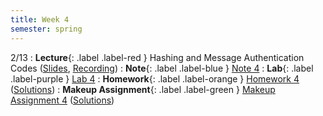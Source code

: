```yaml
---
title: Week 4
semester: spring
---
```


2/13
: **Lecture**{: .label .label-red } Hashing and Message Authentication Codes ([Slides](https://docs.google.com/presentation/d/1xxQ3_WeLHafI74DUQgUWduUib-NALk3EiTNAwn_2EQs/edit?usp=sharing), [Recording](https://drive.google.com/file/d/1QBzRl8DXHsW8_Mdwaa4SXxaRRQcZ3Y7j/view?usp=share_link))
: **Note**{: .label .label-blue } [Note 4](https://codebreakingatcal.org/assets/notes/note4.pdf)
: **Lab**{: .label .label-purple } [Lab 4](https://datahub.berkeley.edu/hub/user-redirect/git-pull?repo=https%3A%2F%2Fgithub.com%2FCodebreakingAtCal%2FCodebreakingLabs&urlpath=tree%2FCodebreakingLabs%2FLab4%2Flab04.ipynb&branch=master)
: **Homework**{: .label .label-orange } [Homework 4](https://codebreakingatcal.org/assets/homework/hw4.pdf) ([Solutions](https://drive.google.com/file/d/1c2Vokcu3EU0w6EUsWWFoNaEpa0e3iuzM/view?usp=share_link))
: **Makeup Assignment**{: .label .label-green } [Makeup Assignment 4](https://codebreakingatcal.org/assets/makeup/makeup4.pdf) ([Solutions](https://drive.google.com/file/d/1EcdDXLnkXKLv0ukM0POU00g0hw_7F4zo/view?usp=share_link))